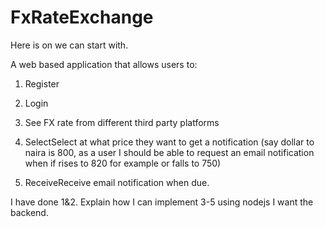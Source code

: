 # FxRateExchange
Here is on we can start with.

A web based application that allows users to:

1. Register

2. Login

3. See FX rate from different third party platforms

4. SelectSelect at what price they want to get a notification (say dollar to naira is 800, as a user I should be able to request an email notification when if rises to 820 for example or falls to 750)

5. ReceiveReceive email notification when due.

I have done 1&2. Explain how I can implement 3-5 using nodejs I want the backend.
